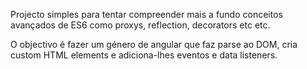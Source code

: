 Projecto simples para tentar compreender mais a fundo conceitos avançados de ES6 como proxys, reflection, decorators etc etc.

O objectivo é fazer um género de angular que faz parse ao DOM, cria custom HTML elements e adiciona-lhes eventos e data listeners.
